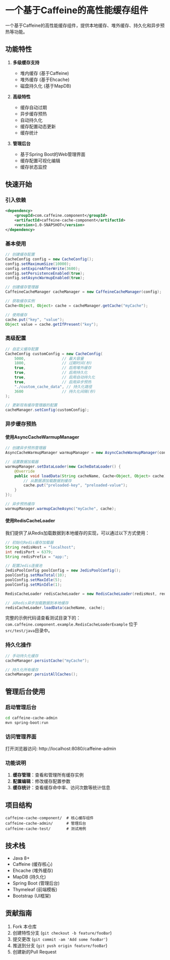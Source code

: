 # 一个基于Caffeine的高性能缓存组件
一个基于Caffeine的高性能缓存组件，提供本地缓存、堆外缓存、持久化和异步预热等功能。

## 功能特性

1. **多级缓存支持**
   - 堆内缓存 (基于Caffeine)
   - 堆外缓存 (基于Ehcache)
   - 磁盘持久化 (基于MapDB)

2. **高级特性**
   - 缓存自动过期
   - 异步缓存预热
   - 自动持久化
   - 缓存配置动态更新
   - 缓存统计

3. **管理后台**
   - 基于Spring Boot的Web管理界面
   - 缓存配置可视化编辑
   - 缓存状态监控

## 快速开始

### 引入依赖

```xml
<dependency>
    <groupId>com.caffeine.component</groupId>
    <artifactId>caffeine-cache-component</artifactId>
    <version>1.0-SNAPSHOT</version>
</dependency>
```

### 基本使用

```java
// 创建缓存配置
CacheConfig config = new CacheConfig();
config.setMaximumSize(10000);
config.setExpireAfterWrite(3600);
config.setPersistenceEnabled(true);
config.setAsyncWarmupEnabled(true);

// 创建缓存管理器
CaffeineCacheManager cacheManager = new CaffeineCacheManager(config);

// 获取缓存实例
Cache<Object, Object> cache = cacheManager.getCache("myCache");

// 使用缓存
cache.put("key", "value");
Object value = cache.getIfPresent("key");
```

### 高级配置

```java
// 自定义缓存配置
CacheConfig customConfig = new CacheConfig(
    5000,                // 最大容量
    1800,                // 过期时间(秒)
    true,                // 启用堆外缓存
    true,                // 启用持久化
    true,                // 启用自动持久化
    true,                // 启用异步预热
    "./custom_cache_data", // 持久化路径
    3600                 // 持久化间隔(秒)
);

// 更新现有缓存管理器的配置
cacheManager.setConfig(customConfig);
```

### 异步缓存预热

#### 使用AsyncCacheWarmupManager

```java
// 创建异步预热管理器
AsyncCacheWarmupManager warmupManager = new AsyncCacheWarmupManager(config);

// 设置数据加载器
warmupManager.setDataLoader(new CacheDataLoader() {
    @Override
    public void loadData(String cacheName, Cache<Object, Object> cache) {
        // 从数据源加载数据到缓存
        cache.put("preloaded-key", "preloaded-value");
    }
});

// 异步预热缓存
warmupManager.warmupCacheAsync("myCache", cache);
```

#### 使用RedisCacheLoader

我们提供了从Redis加载数据到本地缓存的实现，可以通过以下方式使用：

```java
// 初始化Redis缓存加载器
String redisHost = "localhost";
int redisPort = 6379;
String redisPrefix = "app:";

// 配置Jedis连接池
JedisPoolConfig poolConfig = new JedisPoolConfig();
poolConfig.setMaxTotal(10);
poolConfig.setMaxIdle(5);
poolConfig.setMinIdle(1);

RedisCacheLoader redisCacheLoader = new RedisCacheLoader(redisHost, redisPort, redisPrefix, poolConfig);

// 从Redis异步加载数据到本地缓存
redisCacheLoader.loadData(cacheName, cache);
```

完整的示例代码请查看测试目录下的：
`com.caffeine.component.example.RedisCacheLoaderExample`
位于`src/test/java`目录中。

### 持久化操作

```java
// 手动持久化缓存
cacheManager.persistCache("myCache");

// 持久化所有缓存
cacheManager.persistAllCaches();
```

## 管理后台使用

### 启动管理后台

```bash
cd caffeine-cache-admin
mvn spring-boot:run
```

### 访问管理界面

打开浏览器访问: http://localhost:8080/caffeine-admin

### 功能说明

1. **缓存管理**：查看和管理所有缓存实例
2. **配置编辑**：修改缓存配置参数
3. **缓存统计**：查看缓存命中率、访问次数等统计信息

## 项目结构

```
caffeine-cache-component/  # 核心缓存组件
caffeine-cache-admin/      # 管理后台
caffeine-cache-test/       # 测试用例
```

## 技术栈

- Java 8+
- Caffeine (缓存核心)
- Ehcache (堆外缓存)
- MapDB (持久化)
- Spring Boot (管理后台)
- Thymeleaf (前端模板)
- Bootstrap (UI框架)

## 贡献指南

1. Fork 本仓库
2. 创建特性分支 (`git checkout -b feature/fooBar`)
3. 提交更改 (`git commit -am 'Add some fooBar'`)
4. 推送到分支 (`git push origin feature/fooBar`)
5. 创建新的Pull Request

